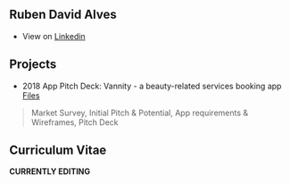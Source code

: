 ## Ruben David Alves

- View on [Linkedin](https://www.linkedin.com/in/rubendavidalves/)

## Projects

- 2018 App Pitch Deck: Vannity - a beauty-related services booking app [Files](https://drive.google.com/drive/folders/1T2Kpif89qwU-gbDGLFmlck0q8U8gWWPl?usp=sharing)
>Market Survey, Initial Pitch & Potential, App requirements & Wireframes, Pitch Deck

## Curriculum Vitae


**CURRENTLY EDITING**
